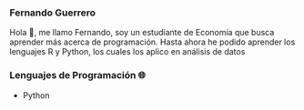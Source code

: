 ### Fernando Guerrero

<div>
 <p>
Hola 👋, me llamo Fernando, soy un estudiante de Economía que busca aprender más acerca de programación. Hasta ahora he podido aprender los lenguajes R y Python, los cuales los aplico en análisis de datos
</p>
</div>

### Lenguajes de Programación 🌐
<ul> 
 <li>Python</li>
</ul>
